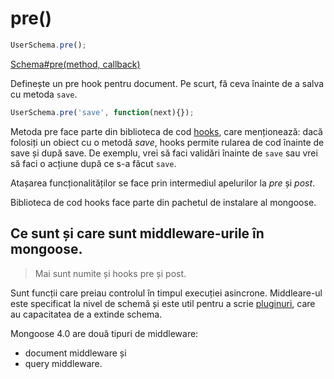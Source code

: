 # pre()

```js
UserSchema.pre();
```

[Schema#pre(method, callback)](http://mongoosejs.com/docs/api.html#schema_Schema-pre)

Definește un pre hook pentru document. Pe scurt, fă ceva înainte de a salva cu metoda `save`.

```js
UserSchema.pre('save', function(next){});
```

Metoda pre face parte din biblioteca de cod [hooks](https://github.com/bnoguchi/hooks-js/tree/31ec571cef0332e21121ee7157e0cf9728572cc3), care menționează: dacă folosiți un obiect cu o metodă *save*, hooks permite rularea de cod înainte de save și după save. De exemplu, vrei să faci validări înainte de `save` sau vrei să faci o acțiune după ce s-a făcut `save`.

Atașarea funcționalităților se face prin intermediul apelurilor la *pre* și *post*.

Biblioteca de cod hooks face parte din pachetul de instalare al mongoose.

## Ce sunt și care sunt middleware-urile în mongoose.

> Mai sunt numite și hooks pre și post.

Sunt funcții care preiau controlul în timpul execuției asincrone.
Middleare-ul este specificat la nivel de schemă și este util pentru a scrie [pluginuri](http://mongoosejs.com/docs/plugins.html), care au capacitatea de a extinde schema.

Mongoose 4.0 are două tipuri de middleware:

- document middleware și
- query middleware.
